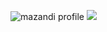 ![mazandi profile](http://mazandi.herokuapp.com/api?handle={ruii922}&theme=warm)
<img src="http://mazandi.herokuapp.com/api?handle={handle}&theme=warm"/>
